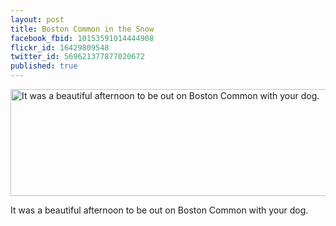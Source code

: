 ```yaml
---
layout: post
title: Boston Common in the Snow
facebook_fbid: 10153591014444908
flickr_id: 16429809548
twitter_id: 569621377877020672
published: true
---
```


<a href="https://www.flickr.com/photos/matthewsim/16429809548" title="It was a beautiful afternoon to be out on Boston Common with your dog. by Matthew Simoneau, on Flickr"><img src="https://farm9.staticflickr.com/8641/16429809548_7b8893d508_z.jpg" width="640" height="171"
alt="It was a beautiful afternoon to be out on Boston Common with your dog."></a>

It was a beautiful afternoon to be out on Boston Common with your dog.
